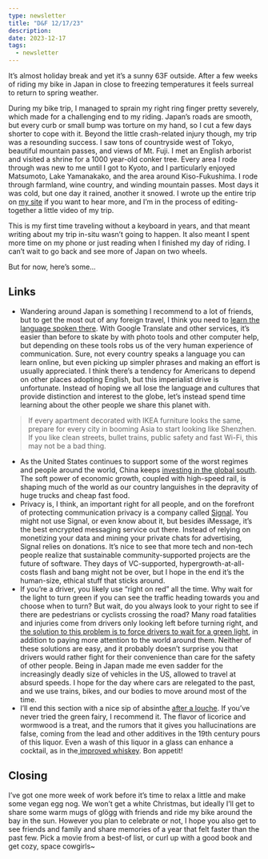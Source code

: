 ```yaml
---
type: newsletter
title: "D&F 12/17/23"
description: 
date: 2023-12-17
tags:
  - newsletter
---
```


It’s almost holiday break and yet it’s a sunny 63F outside. After a few weeks of riding my bike in Japan in close to freezing temperatures it feels surreal to return to spring weather. 

During my bike trip, I managed to sprain my right ring finger pretty severely, which made for a challenging end to my riding. Japan’s roads are smooth, but every curb or small bump was torture on my hand, so I cut a few days shorter to cope with it. Beyond the little crash-related injury though, my trip was a resounding success. I saw tons of countryside west of Tokyo, beautiful mountain passes, and views of Mt. Fuji. I met an English arborist and visited a shrine for a 1000 year-old conker tree. Every area I rode through was new to me until I got to Kyoto, and I particularly enjoyed Matsumoto, Lake Yamanakako, and the area around Kiso-Fukushima. I rode through farmland, wine country, and winding mountain passes. Most days it was cold, but one day it rained, another it snowed. I wrote up the entire trip on [my site](https://brookshelley.com/posts/2023-12-12-japanbybike/) if you want to hear more, and I’m in the process of editing-together a little video of my trip.

This is my first time traveling without a keyboard in years, and that meant writing about my trip in-situ wasn’t going to happen. It also meant I spent more time on my phone or just reading when I finished my day of riding. I can’t wait to go back and see more of Japan on two wheels.

But for now, here’s some...

## Links

- Wandering around Japan is something I recommend to a lot of friends, but to get the most out of any foreign travel, I think you need to [learn the language spoken there](https://1ft.io/proxy?q=https%3A%2F%2Fwww.theatlantic.com%2Fideas%2Farchive%2F2023%2F07%2Fthe-terrible-downside-of-ai-language-translation%2F674687%2F%3Futm_source%3Dsubstack%26utm_medium%3Demail). With Google Translate and other services, it’s easier than before to skate by with photo tools and other computer help, but depending on these tools robs us of the very human experience of communication. Sure, not every country speaks a language you can learn online, but even picking up simpler phrases and making an effort is usually appreciated. I think there’s a tendency for Americans to depend on other places adopting English, but this imperialist drive is unfortunate. Instead of hoping we all lose the language and cultures that provide distinction and interest to the globe, let’s instead spend time learning about the other people we share this planet with.
> If every apartment decorated with IKEA furniture looks the same, prepare for every city in booming Asia to start looking like Shenzhen. If you like clean streets, bullet trains, public safety and fast Wi-Fi, this may not be a bad thing. 
- As the United States continues to support some of the worst regimes and people around the world, China keeps [investing in the global south](https://www.noemamag.com/the-world-china-is-building/).  The soft power of economic growth, coupled with high-speed rail, is shaping much of the world as our country languishes in the depravity of huge trucks and cheap fast food.
- Privacy is, I think, an important right for all people, and on the forefront of protecting communication privacy is a company called [Signal](https://signal.org/blog/signal-is-expensive/). You might not use Signal, or even know about it, but besides iMessage, it’s the best encrypted messaging service out there. Instead of relying on monetizing your data and mining your private chats for advertising, Signal relies on donations. It’s nice to see that more tech and non-tech people realize that sustainable community-supported projects are the future of software. They days of VC-supported, hypergrowth-at-all-costs flash and bang might not be over, but I hope in the end it’s the human-size, ethical stuff that sticks around.
- If you’re a driver, you likely use “right on red” all the time. Why wait for the light to turn green if you can see the traffic heading towards you and choose when to turn? But wait, do you always look to your right to see if there are pedestrians or cyclists crossing the road? Many road fatalities and injuries come from drivers only looking left before turning right, and [the solution to this problem is to force drivers to wait for a green light](https://velo.outsideonline.com/urban/urban-culture/ban-right-on-red/), in addition to paying more attention to the world around them. Neither of these solutions are easy, and it probably doesn’t surprise you that drivers would rather fight for their convenience than care for the safety of other people. Being in Japan made me even sadder for the increasingly deadly size of vehicles in the US, allowed to travel at absurd speeds. I hope for the day where cars are relegated to the past, and we use trains, bikes, and our bodies to move around most of the time.
- I’ll end this section with a nice sip of absinthe [after a louche](https://www.seriouseats.com/why-absinthe-gets-opaque-with-water-science-absinthe-louche-essential-oils). If you’ve never tried the green fairy, I recommend it. The flavor of licorice and wormwood is a treat, and the rumors that it gives you hallucinations are false, coming from the lead and other additives in the 19th century pours of this liquor. Even a wash of this liquor in a glass can enhance a cocktail, as in the[ improved whiskey](https://www.liquor.com/improved-whiskey-cocktail-recipe-6503380). Bon appetit!

## Closing

I’ve got one more week of work before it’s time to relax a little and make some vegan egg nog. We won’t get a white Christmas, but ideally I’ll get to share some warm mugs of glögg with friends and ride my bike around the bay in the sun. However you plan to celebrate or not, I hope you also get to see friends and family and share memories of a year that felt faster than the past few. Pick a movie from a best-of list, or curl up with a good book and get cozy, space cowgirls~